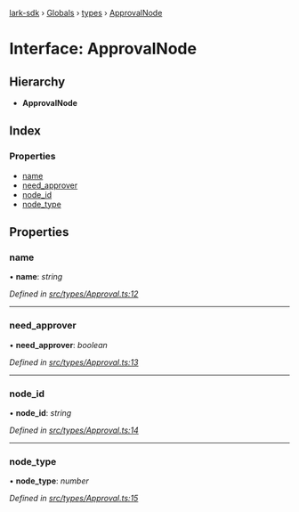 [lark-sdk](../README.md) › [Globals](../globals.md) › [types](../modules/types.md) › [ApprovalNode](types.approvalnode.md)

# Interface: ApprovalNode

## Hierarchy

* **ApprovalNode**

## Index

### Properties

* [name](types.approvalnode.md#name)
* [need_approver](types.approvalnode.md#need_approver)
* [node_id](types.approvalnode.md#node_id)
* [node_type](types.approvalnode.md#node_type)

## Properties

###  name

• **name**: *string*

*Defined in [src/types/Approval.ts:12](https://github.com/TbhT/lark-sdk/blob/5ecb791/src/types/Approval.ts#L12)*

___

###  need_approver

• **need_approver**: *boolean*

*Defined in [src/types/Approval.ts:13](https://github.com/TbhT/lark-sdk/blob/5ecb791/src/types/Approval.ts#L13)*

___

###  node_id

• **node_id**: *string*

*Defined in [src/types/Approval.ts:14](https://github.com/TbhT/lark-sdk/blob/5ecb791/src/types/Approval.ts#L14)*

___

###  node_type

• **node_type**: *number*

*Defined in [src/types/Approval.ts:15](https://github.com/TbhT/lark-sdk/blob/5ecb791/src/types/Approval.ts#L15)*
